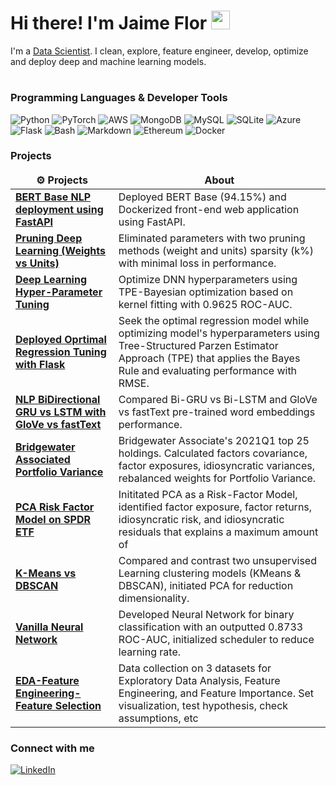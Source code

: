 <h1>Hi there! I'm Jaime Flor <img src="https://media.giphy.com/media/hvRJCLFzcasrR4ia7z/giphy.gif" width="30"/></h1>

<p>I'm a <a href="https://www.linkedin.com/in/jaimeflorfigue/" target="_blank">Data Scientist</a>. I clean, explore, feature engineer, develop, optimize and deploy deep and machine learning models. </p>


<h1></h1>

<h3>Programming Languages & Developer Tools</h3>
<p>
  <img alt="Python" src="https://img.shields.io/badge/Python-3776AB?style=for-the-badge&logo=python&logoColor=white" />
  <img alt="PyTorch" src="https://img.shields.io/badge/Pytorch-07405E?style=for-the-badge&logo=Pytorch&logoColor=orange"
  <img alt="Postgres" src="https://img.shields.io/badge/PostgreSQL-316192?style=for-the-badge&logo=postgresql&logoColor=white" />
  <img alt="AWS" src="https://img.shields.io/badge/AWS-%23FF9900.svg?style=for-the-badge&logo=amazon-aws&logoColor=white" /> 
  <img alt="MongoDB" src="https://img.shields.io/badge/MongoDB-4EA94B?style=for-the-badge&logo=mongodb&logoColor=white" />
  <img alt="MySQL" src="https://img.shields.io/badge/mysql-%2300f.svg?style=for-the-badge&logo=mysql&logoColor=white" />
  <img alt="SQLite" src="https://img.shields.io/badge/SQLite-07405E?style=for-the-badge&logo=sqlite&logoColor=white" />
  <img alt="Azure" src="https://img.shields.io/badge/Microsoft_Azure-0089D6?style=for-the-badge&logo=microsoft-azure&logoColor=white" />
  <img alt="Flask" src="https://img.shields.io/badge/Flask-000000?style=for-the-badge&logo=flask&logoColor=white" />
  <img alt="Bash" src="https://img.shields.io/badge/Shell_Script-121011?style=for-the-badge&logo=gnu-bash&logoColor=white" />
  <img alt="Markdown" src="https://img.shields.io/badge/Markdown-000000?style=for-the-badge&logo=markdown&logoColor=white" />
  <img alt="Ethereum" src="https://img.shields.io/badge/Ethereum-0089D6?style=for-the-badge&logo=Ethereum&logoColor=darkblue" />
  <img alt="Docker" src="https://img.shields.io/badge/Docker-316192?style=for-the-badge&logo=docker&logoColor=white" />
</p>
<h3>Projects</h3>
<table>
  <thead align="center">
    <tr border: none;>
      <td><b>⚙️ Projects</b></td>
      <td><b>About</b></td>
    </tr>
  </thead>
  <tbody>
    <tr>
      <td><a href="https://github.com/jf20541/BERT-NLP-Deployment-FastAPI-Docker"><b>BERT Base NLP deployment using FastAPI</b></a></td>
      <td>Deployed BERT Base (94.15%) and Dockerized front-end web application using FastAPI.</td>
    </tr>
    <tr>
      <td><a href="https://github.com/jf20541/Pruning-DeepNeuralNetwork"><b>Pruning Deep Learning (Weights vs Units)</b></a></td>
      <td> Eliminated parameters with two pruning methods (weight and units) sparsity (k%) with minimal loss in performance.</td>
    </tr>
    <tr>
      <td><a href="https://github.com/jf20541/DNNHyperparameterTuning"><b>Deep Learning Hyper-Parameter Tuning</b></a></td>
      <td>Optimize DNN hyperparameters using TPE-Bayesian optimization based on kernel fitting with 0.9625 ROC-AUC.</td>
    </tr>
    <tr>
      <td><a href="https://github.com/jf20541/Optimal-RegressionModel-HyperParameters-Flask-Azure-Docker"><b>Deployed Oprtimal Regression Tuning with Flask</b></a></td>
      <td>Seek the optimal regression model while optimizing model's hyperparameters using Tree-Structured Parzen Estimator Approach (TPE) that applies the Bayes Rule and evaluating performance with RMSE.</td>
    </tr>
    <tr>
      <td><a href="https://github.com/jf20541/BGRU-BLSTM-GloVe-fastText-NLP"><b>NLP BiDirectional GRU vs LSTM with GloVe vs fastText</b></a></td>
      <td>Compared Bi-GRU vs Bi-LSTM and GloVe vs fastText pre-trained word embeddings performance.</td>
    </tr>
    <tr>
      <td><a href="https://github.com/jf20541/PortfolioVarianceBW"><b>Bridgewater Associated Portfolio Variance</b></a></td>
      <td>Bridgewater Associate's 2021Q1 top 25 holdings. Calculated factors covariance, factor exposures, idiosyncratic variances, rebalanced weights for Portfolio Variance.</td>
    </tr>
    <tr>
      <td><a href="https://github.com/jf20541/PCARiskModel-SectorETF"><b>PCA Risk Factor Model on SPDR ETF</b></a></td>
      <td> Inititated PCA as a Risk-Factor Model, identified factor exposure, factor returns, idiosyncratic risk, and idiosyncratic residuals that explains a maximum amount of 
  </td>
    </tr>
    <tr>
      <td><a href="https://github.com/jf20541/KMeansDbscanPCA"><b>K-Means vs DBSCAN</b></a></td>
      <td>Compared and contrast two unsupervised Learning clustering models (KMeans & DBSCAN), initiated PCA for reduction dimensionality.</td>
    </tr>
    <tr>
      <td><a href="https://github.com/jf20541/DeepNeuralNetworks"><b>Vanilla Neural Network</b></a></td>
      <td>Developed Neural Network for binary classification with an outputted 0.8733 ROC-AUC, initialized scheduler to reduce learning rate.</td>
    </tr>
    <tr>
      <td><a href="https://github.com/jf20541/EDA-FeatureEngineering-FeatureSelection"><b>EDA-Feature Engineering-Feature Selection</b></a></td>
      <td>Data collection on 3 datasets for Exploratory Data Analysis, Feature Engineering, and Feature Importance. Set visualization, test hypothesis, check assumptions, etc</td>
    </tr>
  </tbody>
</table>

<h3>Connect with me</h3>
<p><a href="https://www.linkedin.com/in/jaimeflorfigue/" target="_blank"><img alt="LinkedIn" src="https://img.shields.io/badge/linkedin-%230077B5.svg?&style=for-the-badge&logo=linkedin&logoColor=white" /></a>
</p>
